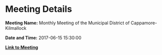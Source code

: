 # Meeting Details

**Meeting Name:** Monthly Meeting of the Municipal District of Cappamore-Kilmallock

**Date and Time:** 2017-06-15 15:30:00

**[Link to Meeting](https://www.limerick.ie/council/whats-on/monthly-meeting-municipal-district-cappamore-kilmallock-1)**
